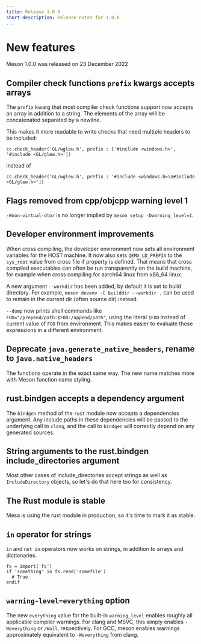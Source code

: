 ```yaml
---
title: Release 1.0.0
short-description: Release notes for 1.0.0
...
```


# New features

Meson 1.0.0 was released on 23 December 2022
## Compiler check functions `prefix` kwargs accepts arrays

The `prefix` kwarg that most compiler check functions support
now accepts an array in addition to a string. The elements of the
array will be concatenated separated by a newline.

This makes it more readable to write checks that need multiple headers
to be included:

```meson
cc.check_header('GL/wglew.h', prefix : ['#include <windows.h>', '#include <GL/glew.h>'])
```

instead of

```meson
cc.check_header('GL/wglew.h', prefix : '#include <windows.h>\n#include <GL/glew.h>'])
```

## Flags removed from cpp/objcpp warning level 1

`-Wnon-virtual-dtor` is no longer implied by `meson setup -Dwarning_level=1`.

## Developer environment improvements

When cross compiling, the developer environment now sets all environment
variables for the HOST machine. It now also sets `QEMU_LD_PREFIX` to the
`sys_root` value from cross file if property is defined. That means that cross
compiled executables can often be run transparently on the build machine, for
example when cross compiling for aarch64 linux from x86_64 linux.

A new argument `--workdir` has been added, by default it is set to build
directory. For example, `meson devenv -C builddir --workdir .` can be used to
remain in the current dir (often source dir) instead.

`--dump` now prints shell commands like `FOO="/prepend/path:$FOO:/append/path"`,
using the literal `$FOO` instead of current value of `FOO` from environment.
This makes easier to evaluate those expressions in a different environment.

## Deprecate `java.generate_native_headers`, rename to `java.native_headers`

The functions operate in the exact same way. The new name matches more with
Meson function name styling.

## rust.bindgen accepts a dependency argument

The `bindgen` method of the `rust` module now accepts a dependencies argument.
Any include paths in these dependencies will be passed to the underlying call to
`clang`, and the call to `bindgen` will correctly depend on any generated sources.

## String arguments to the rust.bindgen include_directories argument

Most other cases of include_directories accept strings as well as
`IncludeDirectory` objects, so let's do that here too for consistency.

## The Rust module is stable

Mesa is using the rust module in production, so it's time to mark it as stable.

## `in` operator for strings

`in` and `not in` operators now works on strings, in addition to arrays and
dictionaries.

```
fs = import('fs')
if 'something' in fs.read('somefile')
  # True
endif
```

## `warning-level=everything` option

The new `everything` value for the built-in `warning_level` enables roughly all applicable compiler warnings.
For clang and MSVC, this simply enables `-Weverything` or `/Wall`, respectively.
For GCC, meson enables warnings approximately equivalent to `-Weverything` from clang.

